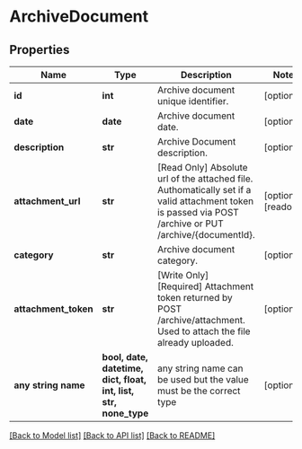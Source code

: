 # ArchiveDocument


## Properties
Name | Type | Description | Notes
------------ | ------------- | ------------- | -------------
**id** | **int** | Archive document unique identifier. | [optional] 
**date** | **date** | Archive document date. | [optional] 
**description** | **str** | Archive Document description. | [optional] 
**attachment_url** | **str** | [Read Only] Absolute url of the attached file. Authomatically set if a valid attachment token is passed via POST /archive or PUT /archive/{documentId}. | [optional] [readonly] 
**category** | **str** | Archive document category. | [optional] 
**attachment_token** | **str** | [Write Only]  [Required] Attachment token returned by POST /archive/attachment. Used to attach the file already uploaded. | [optional] 
**any string name** | **bool, date, datetime, dict, float, int, list, str, none_type** | any string name can be used but the value must be the correct type | [optional]

[[Back to Model list]](../README.md#documentation-for-models) [[Back to API list]](../README.md#documentation-for-api-endpoints) [[Back to README]](../README.md)


